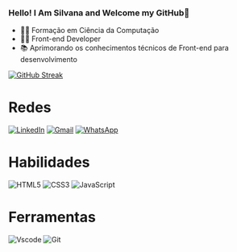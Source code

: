 ### Hello! I Am Silvana and Welcome my GitHub👋

- 👩‍💻 Formação em Ciência da Computação
- 👩‍💻 Front-end Developer
- 📚 Aprimorando os conhecimentos técnicos de Front-end para desenvolvimento

  
[![GitHub Streak](https://streak-stats.demolab.com/?user=silvanavaz13&theme=bear&background=000&border=30A3DC&dates=FFF)](https://github.com/silvanavaz13)

# Redes

[![LinkedIn](https://img.shields.io/badge/LinkedIn-0077B5?style=for-the-badge&logo=linkedin&logoColor=white)](https://www.linkedin.com/in/silvana-vaz-osorio/)
[![Gmail](https://img.shields.io/badge/Gmail-333333?style=for-the-badge&logo=gmail&logoColor=red)](mailto:svazosorio@gmail.com)
[![WhatsApp](https://img.shields.io/badge/WhatsApp-25D366?style=for-the-badge&logo=whatsapp&logoColor=white)](https://wa.me/55+11+98257-4607)



# Habilidades

![HTML5](https://img.shields.io/badge/HTML5-E34F26?style=for-the-badge&logo=html5&logoColor=white)
![CSS3](https://img.shields.io/badge/CSS3-1572B6?style=for-the-badge&logo=css3&logoColor=white)
![JavaScript](https://img.shields.io/badge/JavaScript-F7DF1E?style=for-the-badge&logo=javascript&logoColor=black)

# Ferramentas 

![Vscode](https://img.shields.io/badge/Vscode-007ACC?style=for-the-badge&logo=visual-studio-code&logoColor=white)
![Git](https://img.shields.io/badge/GIT-E44C30?style=for-the-badge&logo=git&logoColor=white)


